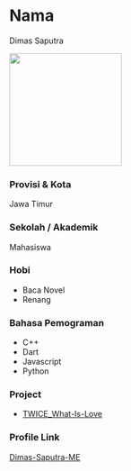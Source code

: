 # Nama
Dimas Saputra

<img src="https://avatars.githubusercontent.com/u/62497214?v=4" width="200" height="200" align="center"/>

### Provisi & Kota

Jawa Timur

### Sekolah / Akademik

Mahasiswa

### Hobi

- Baca Novel
- Renang


### Bahasa Pemograman 

- C++
- Dart
- Javascript
- Python

### Project

- [TWICE_What-Is-Love](https://github.com/Dimas-Saputra-Me/TWICE_What-Is-Love)

### Profile Link

[Dimas-Saputra-ME](https://github.com/Dimas-Saputra-Me)

